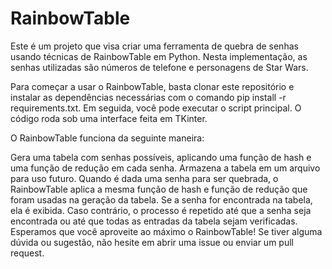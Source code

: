 # RainbowTable
Este é um projeto que visa criar uma ferramenta de quebra de senhas usando técnicas de RainbowTable em Python. Nesta implementação, as senhas utilizadas são números de telefone e personagens de Star Wars.

Para começar a usar o RainbowTable, basta clonar este repositório e instalar as dependências necessárias com o comando pip install -r requirements.txt. Em seguida, você pode executar o script principal. O código roda sob uma interface feita em TKinter.

O RainbowTable funciona da seguinte maneira:

Gera uma tabela com senhas possíveis, aplicando uma função de hash e uma função de redução em cada senha.
Armazena a tabela em um arquivo para uso futuro.
Quando é dada uma senha para ser quebrada, o RainbowTable aplica a mesma função de hash e função de redução que foram usadas na geração da tabela. Se a senha for encontrada na tabela, ela é exibida. Caso contrário, o processo é repetido até que a senha seja encontrada ou até que todas as entradas da tabela sejam verificadas.
Esperamos que você aproveite ao máximo o RainbowTable! Se tiver alguma dúvida ou sugestão, não hesite em abrir uma issue ou enviar um pull request.
